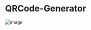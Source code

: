 # QRCode-Generator

![image](https://user-images.githubusercontent.com/54809176/233789728-e06779a4-4acb-4485-bf06-f4adc2197860.png)
